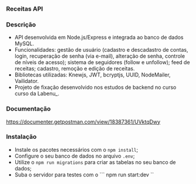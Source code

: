 ### Receitas API

### Descrição

- API desenvolvida em Node.js/Express e integrada ao banco de dados MySQL.
- Funcionalidades: gestão de usuário (cadastro e descadastro de contas, login, recuperação de senha (via e-mail), alteração de senha, controle de níveis de acesso); sistema de seguidores (follow e unfollow); feed de receitas; cadastro, remoção e edição de receitas.
- Bibliotecas utilizadas: Knewjs, JWT, bcryptjs, UUID, NodeMailer, Vailidator.
- Projeto de fixação desenvolvido nos estudos de backend no curso curso da Labenu_.

### Documentação

https://documenter.getpostman.com/view/18387361/UVktqDwy

### Instalação

- Instale os pacotes necessários com o ``` npm install ```;
- Configure o seu banco de dados no arquivo ``` .env ```;
- Utilize o ``` npm run migrations ``` para criar as tabelas no seu banco de dados;
- Suba o servidor para testes com o ``` npm run start:dev ``